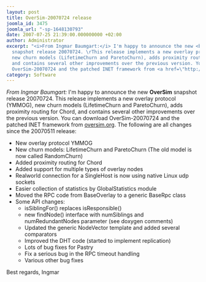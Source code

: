 ```yaml
---
layout: post
title: OverSim-20070724 release
joomla_id: 3475
joomla_url: "-sp-1648130793"
date: 2007-07-25 21:39:00.000000000 +02:00
author: Administrator
excerpt: "<i>From Ingmar Baumgart:</i> I'm happy to announce the new <b>OverSim</b>
  snapshot release 20070724. \rThis release implements a new overlay protocol (YMMOG),
  new churn models (LifetimeChurn and ParetoChurn), adds proximity routing for Chord,
  and contains several other improvements over the previous version. You can download
  OverSim-20070724 and the patched INET framework from <a href=\"http://www.oversim.org/wiki/OverSimDownload\">oversim.org</a>."
category: Software
---
```

<i>From Ingmar Baumgart:</i> I'm happy to announce the new <b>OverSim</b> snapshot release 20070724. This release implements a new overlay protocol (YMMOG), new churn models (LifetimeChurn and ParetoChurn), adds proximity routing for Chord, and contains several other improvements over the previous version. You can download OverSim-20070724 and the patched INET framework from <a href="http://www.oversim.org/wiki/OverSimDownload">oversim.org</a>.The following are all changes since the 20070511 release:<ul><li>New overlay protocol YMMOG<li>New churn models: LifetimeChurn and ParetoChurn                     (The old model is now called RandomChurn)<li>Added proximity routing for Chord<li>Added support for multiple types of overlay nodes<li>Realworld connection for a SingleHost is now using native Linux udp sockets<li>Easier collection of statistics by GlobalStatistics module<li>Moved the RPC code from BaseOverlay to a generic BaseRpc class<li>Some API changes:  <ul>  <li>isSiblingFor() replaces isResponsible()  <li>new findNode() interface with numSiblings and numRedundantNodes parameter (see doxygen comments)  <li>Updated the generic NodeVector template and added several comparators  <li>Improved the DHT code (started to implement replication)  <li>Lots of bug fixes for Pastry  <li>Fix a serious bug in the RPC timeout handling  <li>Various other bug fixes  </ul></ul>Best regards,  Ingmar
